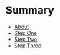 # Summary

* [About](README.md)
* [Step One](step1.md)
* [Step Two](step2.md)
* [Step Three](step3.md)

